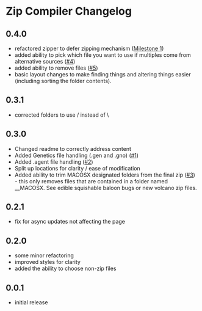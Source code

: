 # Zip Compiler Changelog

## 0.4.0

- refactored zipper to defer zipping mechanism ([Milestone 1](https://github.com/vipero07/creatures-zipper/milestone/1))
- added ability to pick which file you want to use if multiples come from alternative sources ([#4](https://github.com/vipero07/creatures-zipper/issues/4))
- added ability to remove files ([#5](https://github.com/vipero07/creatures-zipper/issues/5))
- basic layout changes to make finding things and altering things easier (including sorting the folder contents).

## 0.3.1

- corrected folders to use / instead of \

## 0.3.0

- Changed readme to correctly address content
- Added Genetics file handling (.gen and .gno) ([#1](https://github.com/vipero07/creatures-zipper/issues/1))
- Added .agent file handling ([#2](https://github.com/vipero07/creatures-zipper/issues/2))
- Split up locations for clarity / ease of modification
- Added ability to trim MACOSX designated folders from the final zip ([#3](https://github.com/vipero07/creatures-zipper/issues/3)) - this only removes files that are contained in a folder named \_\_MACOSX. See edible squishable baloon bugs or new volcano zip files.

## 0.2.1

- fix for async updates not affecting the page

## 0.2.0

- some minor refactoring
- improved styles for clarity
- added the ability to choose non-zip files

## 0.0.1

- initial release
